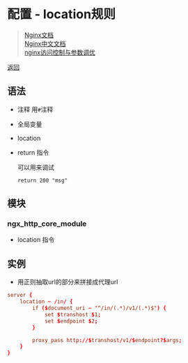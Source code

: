 [nginx]: /note/nginx/README.md

# 配置 - location规则

> [Nginx文档](http://nginx.org/en/docs/)  
> [Nginx中文文档](https://www.nginx.cn/doc/)  
> [nginx访问控制与参数调优](https://segmentfault.com/a/1190000018505993)

[返回][nginx]  

## 语法

- 注释 用`#`注释
- 全局变量
- location  
- return 指令

  可以用来调试

  ```text
  return 200 "msg"
  ```

## 模块

### ngx_http_core_module

- location 指令
  
  

## 实例

- 用正则抽取url的部分来拼接成代理url

```conf
server {
    location ~ /in/ {
        if ($document_uri ~ "^/in/(.*)/v1/(.*)$") {
            set $transhost $1;
            set $endpoint $2;
        }

        proxy_pass http://$transhost/v1/$endpoint?$args;
    }
}
```
